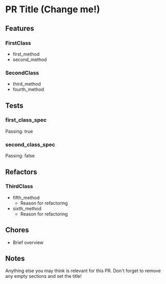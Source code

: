 # PR Title (Change me!)

## Features

### FirstClass

- first_method
- second_method

### SecondClass

- third_method
- fourth_method

## Tests

### first_class_spec

Passing: true

### second_class_spec

Passing: false

## Refactors

### ThirdClass

- fifth_method
  - Reason for refactoring
- sixth_method
  - Reason for refactoring

## Chores

- Brief overview

## Notes

Anything else you may think is relevant for this PR. Don't forget to remove any empty sections and set the title!
